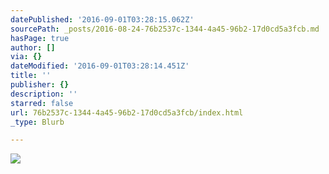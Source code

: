 ```yaml
---
datePublished: '2016-09-01T03:28:15.062Z'
sourcePath: _posts/2016-08-24-76b2537c-1344-4a45-96b2-17d0cd5a3fcb.md
hasPage: true
author: []
via: {}
dateModified: '2016-09-01T03:28:14.451Z'
title: ''
publisher: {}
description: ''
starred: false
url: 76b2537c-1344-4a45-96b2-17d0cd5a3fcb/index.html
_type: Blurb

---
```

![](https://the-grid-user-content.s3-us-west-2.amazonaws.com/28f1537f-da32-4573-baca-fde62382459a.jpg)